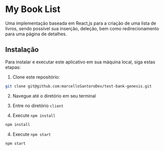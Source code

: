 # My Book List


Uma implementação baseada em React,js para a criação de uma lista de livros, sendo possível sua inserção, deleção, bem como redirecionamento para uma página de detalhes.

## Instalação

Para instalar e executar este aplicativo em sua máquina local, siga estas etapas:

1. Clone este repositório:
```bash
git clone git@github.com:marcelloSantoroDev/test-bank-genesis.git
```
2. Navegue até o diretório em seu terminal 

3. Entre no diretório `client`

3. Execute `npm install`
```bash
npm install
```
4. Execute `npm start`
```bash
npm start
```
